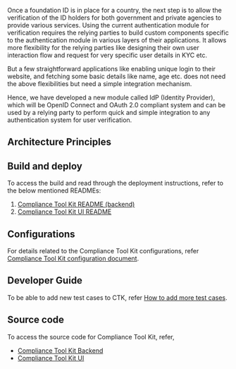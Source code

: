 Once a foundation ID is in place for a country, the next step is to allow the verification of the ID holders for both government and private agencies to provide various services. Using the current authentication module for verification requires the relying parties to build custom components specific to the authentication module in various layers of their applications. It allows more flexibility for the relying parties like designing their own user interaction flow and request for very specific user details in KYC etc.

But a few straightforward applications like enabling unique login to their website, and fetching some basic details like name, age etc. does not need the above flexibilities but need a simple integration mechanism.

Hence, we have developed a new module called IdP (Identity Provider), which will be OpenID Connect and OAuth 2.0 compliant system and can be used by a relying party to perform quick and simple integration to any authentication system for user verification.

## Architecture Principles


## Build and deploy

To access the build and read through the deployment instructions, refer to the below mentioned READMEs:
1. [Compliance Tool Kit README (backend)](https://github.com/mosip/mosip-compliance-toolkit/tree/develop#readme)
2. [Compliance Tool Kit UI README](https://github.com/mosip/mosip-compliance-toolkit-ui/tree/develop#readme)

## Configurations

For details related to the Compliance Tool Kit configurations, refer [Compliance Tool Kit configuration document](https://github.com/mosip/mosip-compliance-toolkit/tree/0.0.9-B1).

## Developer Guide

To be able to add new test cases to CTK, refer [How to add more test cases](https://docs.mosip.io/1.2.0/modules/compliance-tool-kit/how-to-guides/ctk-test-cases).

## Source code

To access the source code for Compliance Tool Kit, refer, 
* [Compliance Tool Kit Backend](https://github.com/mosip/mosip-compliance-toolkit/tree/0.0.9-B1)
* [Compliance Tool Kit UI](https://github.com/mosip/mosip-compliance-toolkit-ui/tree/0.0.9-B1)

